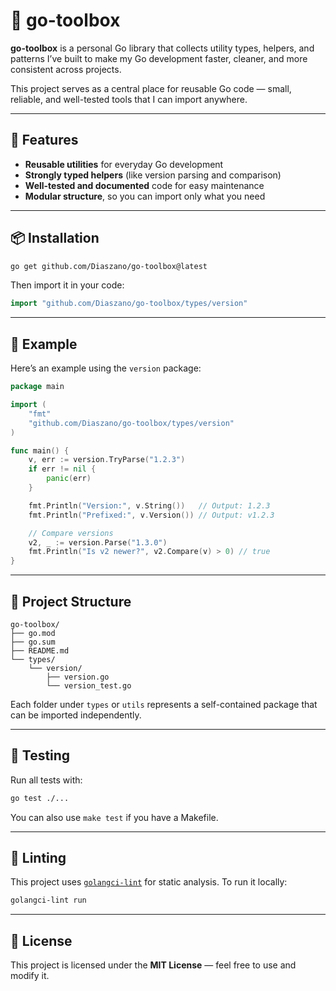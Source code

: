 # 🧰 go-toolbox

**go-toolbox** is a personal Go library that collects utility types, helpers, and patterns I’ve built to make my Go development faster, cleaner, and more consistent across projects.

This project serves as a central place for reusable Go code — small, reliable, and well-tested tools that I can import anywhere.

---

## 🚀 Features

- **Reusable utilities** for everyday Go development  
- **Strongly typed helpers** (like version parsing and comparison)  
- **Well-tested and documented** code for easy maintenance  
- **Modular structure**, so you can import only what you need  

---

## 📦 Installation

```bash
go get github.com/Diaszano/go-toolbox@latest
````

Then import it in your code:

```go
import "github.com/Diaszano/go-toolbox/types/version"
```

---

## 🧩 Example

Here’s an example using the `version` package:

```go
package main

import (
	"fmt"
	"github.com/Diaszano/go-toolbox/types/version"
)

func main() {
	v, err := version.TryParse("1.2.3")
	if err != nil {
		panic(err)
	}

	fmt.Println("Version:", v.String())   // Output: 1.2.3
	fmt.Println("Prefixed:", v.Version()) // Output: v1.2.3

	// Compare versions
	v2, _ := version.Parse("1.3.0")
	fmt.Println("Is v2 newer?", v2.Compare(v) > 0) // true
}
```

---

## 🧠 Project Structure

```
go-toolbox/
├── go.mod
├── go.sum
├── README.md
└── types/
    └── version/
        ├── version.go
        └── version_test.go
```

Each folder under `types` or `utils` represents a self-contained package that can be imported independently.

---

## 🧪 Testing

Run all tests with:

```bash
go test ./...
```

You can also use `make test` if you have a Makefile.

---

## 🧹 Linting

This project uses [`golangci-lint`](https://golangci-lint.run/) for static analysis.
To run it locally:

```bash
golangci-lint run
```

---

## 📄 License

This project is licensed under the **MIT License** — feel free to use and modify it.
